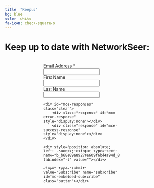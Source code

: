 ```yaml
---
title: "Keepup"
bg: blue
color: white
fa-icon: check-square-o
---
```


# Keep up to date with NetworkSeer:

<br/>

<div id="mc_embed_signup" style="width:50%;margin-left:auto;margin-right:auto;">

<form action="//networkseer.us10.list-manage.com/subscribe/post?u=b68e89a89270e609f6bd4a94d&amp;id=89cbac9d3f" method="post" id="mc-embedded-subscribe-form" name="mc-embedded-subscribe-form" class="validate" target="_blank" novalidate>

<div id="mc_embed_signup_scroll">

<div class="mc-field-group">
    <label for="mce-EMAIL">Email Address  <span class="asterisk">*</span>
    </label><input type="email" value="" name="EMAIL" class="required email" id="mce-EMAIL">
</div>

<div class="mc-field-group">
    <label for="mce-FNAME">First Name </label>
    <input type="text" value="" name="FNAME" class="" id="mce-FNAME">
</div>

<div class="mc-field-group">
    <label for="mce-LNAME">Last Name </label>
    <input type="text" value="" name="LNAME" class="" id="mce-LNAME">
</div>

    <div id="mce-responses" class="clear">
        <div class="response" id="mce-error-response" style="display:none"></div>
        <div class="response" id="mce-success-response" style="display:none"></div>
    </div>
    
    <div style="position: absolute; left: -5000px;"><input type="text" name="b_b68e89a89270e609f6bd4a94d_89cbac9d3f" tabindex="-1" value=""></div>

    <input type="submit" value="Subscribe" name="subscribe" id="mc-embedded-subscribe" class="button"></div>
</form>
</div>

<script type='text/javascript' src='//s3.amazonaws.com/downloads.mailchimp.com/js/mc-validate.js'></script><script type='text/javascript'>(function($) {window.fnames = new Array(); window.ftypes = new Array();fnames[0]='EMAIL';ftypes[0]='email';fnames[1]='FNAME';ftypes[1]='text';fnames[2]='LNAME';ftypes[2]='text';}(jQuery));var $mcj = jQuery.noConflict(true);</script>